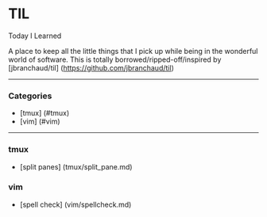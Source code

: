 # TIL

Today I Learned

A place to keep all the little things that I pick up while being in the wonderful world of software. This
is totally borrowed/ripped-off/inspired by [jbranchaud/til]
(https://github.com/jbranchaud/til)

---

### Categories

* [tmux] (#tmux)
* [vim] (#vim)

---

### tmux

- [split panes] (tmux/split_pane.md)

### vim

- [spell check] (vim/spellcheck.md)
